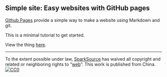 ## Simple site: Easy websites with GitHub pages

[Github Pages](https://pages.github.com) provide a simple way to make a
website using Markdown and git.

This is a minimal tutorial to get started.

View the thing [here](https://kbroman.org/simple_site).

---

To the extent possible under law,
[SparkSource](https://github.com/SparkSource-cn)
has waived all copyright and related or neighboring rights to
&ldquo;[web](https://github.com/SparkSource-cn/web)&rdquo;.
This work is published from China.
<br/>
[![CC0](https://i.creativecommons.org/p/zero/1.0/88x31.png)](https://creativecommons.org/publicdomain/zero/1.0/)
